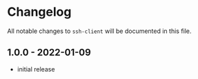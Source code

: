 # Changelog

All notable changes to `ssh-client` will be documented in this file.

## 1.0.0 - 2022-01-09

- initial release
